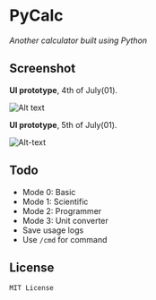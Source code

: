 # PyCalc
_Another calculator built using Python_

## Screenshot

**UI prototype**, 4th of July(01).

![Alt text](https://github.com/lollichop/PyCalc/blob/master/screenshots/7-4-17-1.PNG)


**UI prototype**, 5th of July(01).

![Alt-text](https://github.com/lollichop/PyCalc/blob/master/screenshots/7-5-17-1.PNG)

## Todo

* Mode 0: Basic
* Mode 1: Scientific
* Mode 2: Programmer
* Mode 3: Unit converter
* Save usage logs
* Use `/cmd` for command


## License
`MIT License`
